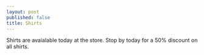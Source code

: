 ```yaml
---
layout: post
published: false
title: Shirts
---
```



Shirts are avaialable today at the store. Stop by today for a 50% discount on all shirts.